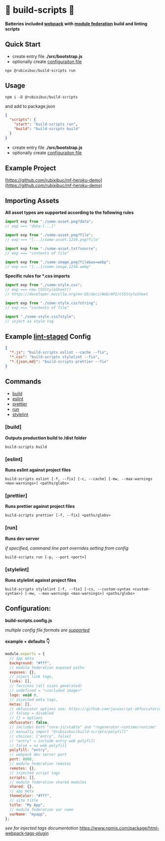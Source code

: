 # 🔨 build-scripts 🧹

**Batteries included [webpack](https://webpack.js.org/) with [module federation](https://webpack.js.org/concepts/module-federation/) build and linting scripts**

## Quick Start

- create entry file **./src/bootstrap.js**
- optionally create [configuraiton file](#configuration)

```shell
npx @rubixibuc/build-scripts run
```

## Usage

```shell
npm i -D @rubixibuc/build-scripts
```

and add to package.json

```json
{
  "scripts": {
    "start": "build-scripts run",
    "build": "build-scripts build"
  }
}
```

- create entry file **./src/bootstrap.js**
- optionally create [configuraiton file](#configuration)

## Example Project

[https://github.com/rubixibuc/mf-heroku-demo](https://github.com/rubixibuc/mf-heroku-demo)

## Importing Assets

**All asset types are supported according to the following rules**

```javascript
import exp from "./some-asset.png?data";
// exp === "data:[...]"

import exp from "./some-asset.png?file";
// exp === "[...]/some-asset.1234.png?file"

import exp from "./some-asset.txt?source";
// exp === "contents of file"

import exp from "./some-image.png?file&as=webp";
// exp === "[...]/some-image.1234.webp"
```

**Specific rules for \*.css imports**

```javascript
import exp from "./some-style.css";
// exp === new CSSStyleSheet()
// https://developer.mozilla.org/en-US/docs/Web/API/CSSStyleSheet

import exp from "./some-style.css?string";
// exp === "contents of file"

import "./some-style.css?style";
// inject as style tag
```

## Example [lint-staged](https://github.com/okonet/lint-staged) Config

```json
{
  "*.js": "build-scripts eslint --cache --fix",
  "*.css": "build-scripts stylelint --fix",
  "*.{json,md}": "build-scripts prettier --fix"
}
```

## Commands

- [build](#build)
- [eslint](#eslint)
- [prettier](#prettier)
- [run](#run)
- [stylelint](#stylelint)

### \[build\]

**Outputs production build to /dist folder**

```shell
build-scripts build
```

### \[eslint\]

**Runs eslint against project files**

```shell
build-scripts eslint [-f, --fix] [-c, --cache] [-mw, --max-warnings <max-warnings>] <paths/globs>
```

### \[prettier\]

**Runs prettier against project files**

```shell
build-scripts prettier [-f, --fix] <paths/globs>
```

### \[run\]

**Runs dev server**

_if specified, command line port overrides setting from config_

```shell
build-scripts run [-p, --port <port>]
```

### \[stylelint\]

**Runs stylelint against project files**

```shell
build-scripts stylelint [-f, --fix] [-cs, --custom-syntax <custom-syntax>] [-mw, --max-warnings <max-warnings>] <paths/globs>
```

## Configuration:

**build-scripts.config.js**

_multiple config file formats are [supported](https://github.com/davidtheclark/cosmiconfig#explorersearch)_

#### example + defaults 👇

```javascript
module.exports = {
  // app meta
  background: "#fff",
  // module federation exposed paths
  exposes: {},
  // inject link tags,
  links: [],
  // favicons (all sizes generated)
  // undefined = "<included image>"
  logo: void 0,
  // injected meta tags,
  metas: [],
  // obfuscator options see: https://github.com/javascript-obfuscator/webpack-obfuscator#obfuscatoroptions
  // falsey = disabled
  // {} = options
  obfuscator: false,
  // includes both "core-js/stable" and "regenerator-runtime/runtime"
  // manually import "@rubixibuc/build-scripts/polyfill"
  // choices: ["entry", false]
  // "entry" = include entry web polyfill
  // false = no web polyfill
  polyfill: "entry",
  // webpack dev server port
  port: 8080,
  // module federation remotes
  remotes: {},
  // injected script tags
  scripts: [],
  // module federation shared modules
  shared: {},
  // app meta
  themeColor: "#fff",
  // site title
  title: "My App",
  // module federation var name
  varName: "myapp",
};
```

_see for injected tags documentation_
https://www.npmjs.com/package/html-webpack-tags-plugin
